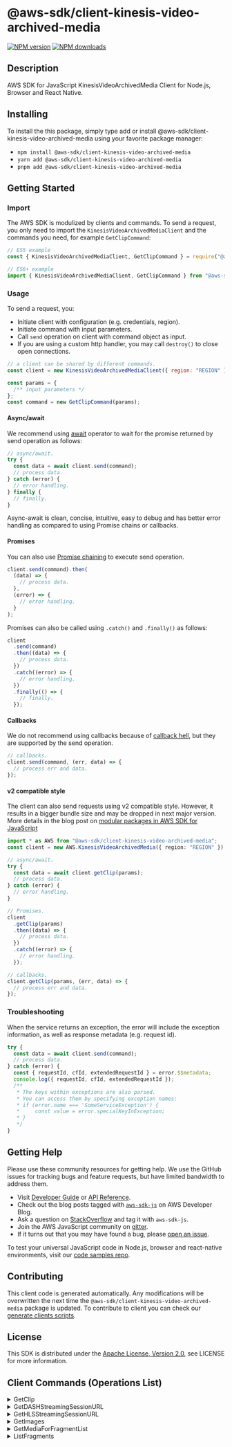 <!-- generated file, do not edit directly -->

# @aws-sdk/client-kinesis-video-archived-media

[![NPM version](https://img.shields.io/npm/v/@aws-sdk/client-kinesis-video-archived-media/latest.svg)](https://www.npmjs.com/package/@aws-sdk/client-kinesis-video-archived-media)
[![NPM downloads](https://img.shields.io/npm/dm/@aws-sdk/client-kinesis-video-archived-media.svg)](https://www.npmjs.com/package/@aws-sdk/client-kinesis-video-archived-media)

## Description

AWS SDK for JavaScript KinesisVideoArchivedMedia Client for Node.js, Browser and React Native.

<p></p>

## Installing

To install the this package, simply type add or install @aws-sdk/client-kinesis-video-archived-media
using your favorite package manager:

- `npm install @aws-sdk/client-kinesis-video-archived-media`
- `yarn add @aws-sdk/client-kinesis-video-archived-media`
- `pnpm add @aws-sdk/client-kinesis-video-archived-media`

## Getting Started

### Import

The AWS SDK is modulized by clients and commands.
To send a request, you only need to import the `KinesisVideoArchivedMediaClient` and
the commands you need, for example `GetClipCommand`:

```js
// ES5 example
const { KinesisVideoArchivedMediaClient, GetClipCommand } = require("@aws-sdk/client-kinesis-video-archived-media");
```

```ts
// ES6+ example
import { KinesisVideoArchivedMediaClient, GetClipCommand } from "@aws-sdk/client-kinesis-video-archived-media";
```

### Usage

To send a request, you:

- Initiate client with configuration (e.g. credentials, region).
- Initiate command with input parameters.
- Call `send` operation on client with command object as input.
- If you are using a custom http handler, you may call `destroy()` to close open connections.

```js
// a client can be shared by different commands.
const client = new KinesisVideoArchivedMediaClient({ region: "REGION" });

const params = {
  /** input parameters */
};
const command = new GetClipCommand(params);
```

#### Async/await

We recommend using [await](https://developer.mozilla.org/en-US/docs/Web/JavaScript/Reference/Operators/await)
operator to wait for the promise returned by send operation as follows:

```js
// async/await.
try {
  const data = await client.send(command);
  // process data.
} catch (error) {
  // error handling.
} finally {
  // finally.
}
```

Async-await is clean, concise, intuitive, easy to debug and has better error handling
as compared to using Promise chains or callbacks.

#### Promises

You can also use [Promise chaining](https://developer.mozilla.org/en-US/docs/Web/JavaScript/Guide/Using_promises#chaining)
to execute send operation.

```js
client.send(command).then(
  (data) => {
    // process data.
  },
  (error) => {
    // error handling.
  }
);
```

Promises can also be called using `.catch()` and `.finally()` as follows:

```js
client
  .send(command)
  .then((data) => {
    // process data.
  })
  .catch((error) => {
    // error handling.
  })
  .finally(() => {
    // finally.
  });
```

#### Callbacks

We do not recommend using callbacks because of [callback hell](http://callbackhell.com/),
but they are supported by the send operation.

```js
// callbacks.
client.send(command, (err, data) => {
  // process err and data.
});
```

#### v2 compatible style

The client can also send requests using v2 compatible style.
However, it results in a bigger bundle size and may be dropped in next major version. More details in the blog post
on [modular packages in AWS SDK for JavaScript](https://aws.amazon.com/blogs/developer/modular-packages-in-aws-sdk-for-javascript/)

```ts
import * as AWS from "@aws-sdk/client-kinesis-video-archived-media";
const client = new AWS.KinesisVideoArchivedMedia({ region: "REGION" });

// async/await.
try {
  const data = await client.getClip(params);
  // process data.
} catch (error) {
  // error handling.
}

// Promises.
client
  .getClip(params)
  .then((data) => {
    // process data.
  })
  .catch((error) => {
    // error handling.
  });

// callbacks.
client.getClip(params, (err, data) => {
  // process err and data.
});
```

### Troubleshooting

When the service returns an exception, the error will include the exception information,
as well as response metadata (e.g. request id).

```js
try {
  const data = await client.send(command);
  // process data.
} catch (error) {
  const { requestId, cfId, extendedRequestId } = error.$$metadata;
  console.log({ requestId, cfId, extendedRequestId });
  /**
   * The keys within exceptions are also parsed.
   * You can access them by specifying exception names:
   * if (error.name === 'SomeServiceException') {
   *     const value = error.specialKeyInException;
   * }
   */
}
```

## Getting Help

Please use these community resources for getting help.
We use the GitHub issues for tracking bugs and feature requests, but have limited bandwidth to address them.

- Visit [Developer Guide](https://docs.aws.amazon.com/sdk-for-javascript/v3/developer-guide/welcome.html)
  or [API Reference](https://docs.aws.amazon.com/AWSJavaScriptSDK/v3/latest/index.html).
- Check out the blog posts tagged with [`aws-sdk-js`](https://aws.amazon.com/blogs/developer/tag/aws-sdk-js/)
  on AWS Developer Blog.
- Ask a question on [StackOverflow](https://stackoverflow.com/questions/tagged/aws-sdk-js) and tag it with `aws-sdk-js`.
- Join the AWS JavaScript community on [gitter](https://gitter.im/aws/aws-sdk-js-v3).
- If it turns out that you may have found a bug, please [open an issue](https://github.com/aws/aws-sdk-js-v3/issues/new/choose).

To test your universal JavaScript code in Node.js, browser and react-native environments,
visit our [code samples repo](https://github.com/aws-samples/aws-sdk-js-tests).

## Contributing

This client code is generated automatically. Any modifications will be overwritten the next time the `@aws-sdk/client-kinesis-video-archived-media` package is updated.
To contribute to client you can check our [generate clients scripts](https://github.com/aws/aws-sdk-js-v3/tree/main/scripts/generate-clients).

## License

This SDK is distributed under the
[Apache License, Version 2.0](http://www.apache.org/licenses/LICENSE-2.0),
see LICENSE for more information.

## Client Commands (Operations List)

<details>
<summary>
GetClip
</summary>

[Command API Reference](https://docs.aws.amazon.com/AWSJavaScriptSDK/v3/latest/clients/client-kinesis video archived media/classes/getclipcommand.html) / [Input](https://docs.aws.amazon.com/AWSJavaScriptSDK/v3/latest/clients/client-kinesis video archived media/interfaces/getclipcommandinput.html) / [Output](https://docs.aws.amazon.com/AWSJavaScriptSDK/v3/latest/clients/client-kinesis video archived media/interfaces/getclipcommandoutput.html)

</details>
<details>
<summary>
GetDASHStreamingSessionURL
</summary>

[Command API Reference](https://docs.aws.amazon.com/AWSJavaScriptSDK/v3/latest/clients/client-kinesis video archived media/classes/getdashstreamingsessionurlcommand.html) / [Input](https://docs.aws.amazon.com/AWSJavaScriptSDK/v3/latest/clients/client-kinesis video archived media/interfaces/getdashstreamingsessionurlcommandinput.html) / [Output](https://docs.aws.amazon.com/AWSJavaScriptSDK/v3/latest/clients/client-kinesis video archived media/interfaces/getdashstreamingsessionurlcommandoutput.html)

</details>
<details>
<summary>
GetHLSStreamingSessionURL
</summary>

[Command API Reference](https://docs.aws.amazon.com/AWSJavaScriptSDK/v3/latest/clients/client-kinesis video archived media/classes/gethlsstreamingsessionurlcommand.html) / [Input](https://docs.aws.amazon.com/AWSJavaScriptSDK/v3/latest/clients/client-kinesis video archived media/interfaces/gethlsstreamingsessionurlcommandinput.html) / [Output](https://docs.aws.amazon.com/AWSJavaScriptSDK/v3/latest/clients/client-kinesis video archived media/interfaces/gethlsstreamingsessionurlcommandoutput.html)

</details>
<details>
<summary>
GetImages
</summary>

[Command API Reference](https://docs.aws.amazon.com/AWSJavaScriptSDK/v3/latest/clients/client-kinesis video archived media/classes/getimagescommand.html) / [Input](https://docs.aws.amazon.com/AWSJavaScriptSDK/v3/latest/clients/client-kinesis video archived media/interfaces/getimagescommandinput.html) / [Output](https://docs.aws.amazon.com/AWSJavaScriptSDK/v3/latest/clients/client-kinesis video archived media/interfaces/getimagescommandoutput.html)

</details>
<details>
<summary>
GetMediaForFragmentList
</summary>

[Command API Reference](https://docs.aws.amazon.com/AWSJavaScriptSDK/v3/latest/clients/client-kinesis video archived media/classes/getmediaforfragmentlistcommand.html) / [Input](https://docs.aws.amazon.com/AWSJavaScriptSDK/v3/latest/clients/client-kinesis video archived media/interfaces/getmediaforfragmentlistcommandinput.html) / [Output](https://docs.aws.amazon.com/AWSJavaScriptSDK/v3/latest/clients/client-kinesis video archived media/interfaces/getmediaforfragmentlistcommandoutput.html)

</details>
<details>
<summary>
ListFragments
</summary>

[Command API Reference](https://docs.aws.amazon.com/AWSJavaScriptSDK/v3/latest/clients/client-kinesis video archived media/classes/listfragmentscommand.html) / [Input](https://docs.aws.amazon.com/AWSJavaScriptSDK/v3/latest/clients/client-kinesis video archived media/interfaces/listfragmentscommandinput.html) / [Output](https://docs.aws.amazon.com/AWSJavaScriptSDK/v3/latest/clients/client-kinesis video archived media/interfaces/listfragmentscommandoutput.html)

</details>

